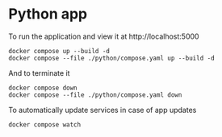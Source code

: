 # Python app

To run the application and view it at http://localhost:5000
```
docker compose up --build -d
docker compose --file ./python/compose.yaml up --build -d
```

And to terminate it
```
docker compose down
docker compose --file ./python/compose.yaml down
```

To automatically update services in case of app updates
```
docker compose watch
```
